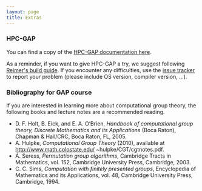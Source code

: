 ```yaml
---
layout: page
title: Extras
---
```


### HPC-GAP

You can find a copy of the [HPC-GAP documentation here](hpcdoc.html).

As a reminder, if you want to give HPC-GAP a try, we suggest following [Reimer's build guide](https://github.com/gap-system/gap/wiki/Building-HPC-GAP).
If you encounter any difficulties, use the [issue tracker](https://github.com/gap-system/gap/issues)
to report your problem (please include OS version, compiler version, ...).



### Bibliography for GAP course

If you are interested in learning more about computational
group theory, the following books and lecture notes are
a recommended reading.

* D. F. Holt, B. Eick, and E. A. O’Brien, *Handbook of computational group theory, Discrete Mathematics and its Applications* (Boca Raton), Chapman & Hall/CRC, Boca Raton, FL, 2005.
* A. Hulpke, *Computational Group Theory* (2010), available at http://www.math.colostate.edu/ ~hulpke/CGT/cgtnotes.pdf.
* Á. Seress, *Permutation group algorithms*, Cambridge Tracts in Mathematics, vol. 152, Cambridge University Press, Cambridge, 2003.
* C. C. Sims, *Computation with finitely presented groups*, Encyclopedia of Mathematics and its Applications, vol. 48, Cambridge University Press, Cambridge, 1994.
